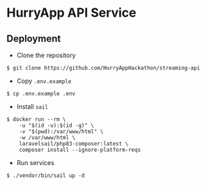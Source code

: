 # HurryApp API Service



## Deployment

- Clone the repository

```
$ git clone https://github.com/HurryAppHackathon/streaming-api
```

- Copy `.env.example`

```
$ cp .env.example .env
```

- Install `sail`

```
$ docker run --rm \
    -u "$(id -u):$(id -g)" \
    -v "$(pwd):/var/www/html" \
    -w /var/www/html \
    laravelsail/php83-composer:latest \
    composer install --ignore-platform-reqs
```

- Run services

```
$ ./vendor/bin/sail up -d
```
